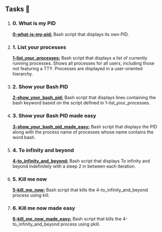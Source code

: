 <section>
    <h2>Tasks 📃</h2>
    <ol>
      <li>
        <h3>0. What is my PID</h3>
        <p><strong><a href="https://github.com/NyasimiPhilip/alx-system_engineering-devops/blob/master/0x05-processes_and_signals/0-what-is-my-pid">0-what-is-my-pid:</a></strong> Bash script that displays its own PID.</p>
      </li>
      <li>
        <h3>1. List your processes</h3>
        <p><strong><a href="https://github.com/NyasimiPhilip/alx-system_engineering-devops/blob/master/0x05-processes_and_signals/1-list_your_processes">1-list_your_processes:</a></strong> Bash script that displays a list of currently running processes.
          Shows all processes for all users, including those not featuring a TTY.
          Processes are displayed in a user-oriented hierarchy.</p>
      </li>
      <li>
        <h3>2. Show your Bash PID</h3>
        <p><strong><a href="https://github.com/NyasimiPhilip/alx-system_engineering-devops/blob/master/0x05-processes_and_signals/2-show_your_bash_pid">2-show_your_bash_pid:</a></strong> Bash script that displays lines containing the bash keyword based on the script defined in 1-list_your_processes.</p>
      </li>
      <li>
        <h3>3. Show your Bash PID made easy</h3>
        <p><strong><a href="https://github.com/NyasimiPhilip/alx-system_engineering-devops/blob/master/0x05-processes_and_signals/3-show_your_bash_pid_made_easy">3-show_your_bash_pid_made_easy:</a></strong> Bash script that displays the PID along with the process name of processes whose name contains the word bash.</p>
      </li>
      <li>
        <h3>4. To infinity and beyond</h3>
        <p><strong><a href="https://github.com/NyasimiPhilip/alx-system_engineering-devops/blob/master/0x05-processes_and_signals/4-to_infinity_and_beyond">4-to_infinity_and_beyond:</a></strong> Bash script that displays To infinity and beyond indefinitely with a sleep 2 in between each iteration.</p>
      </li>
      <li>
        <h3>5. Kill me now</h3>
        <p><strong><a href="https://github.com/NyasimiPhilip/alx-system_engineering-devops/blob/master/0x05-processes_and_signals/5-dont_stop_me_now">5-kill_me_now:</a></strong> Bash script that kills the 4-to_infinity_and_beyond process using kill.</p>
      </li>
      <li>
        <h3>6. Kill me now made easy</h3>
        <p><strong><a href="https://github.com/NyasimiPhilip/alx-system_engineering-devops/blob/master/0x05-processes_and_signals/6-stop_me_if_you_can">6-kill_me_now_made_easy:</a></strong> Bash script that kills the 4-to_infinity_and_beyond process using pkill.</p>
      </li>
    </ol>
